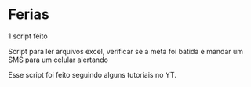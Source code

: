 # Ferias
1 script feito

Script para ler arquivos excel, verificar se a meta foi batida e mandar um SMS para um celular alertando

Esse script foi feito seguindo alguns tutoriais no YT.
